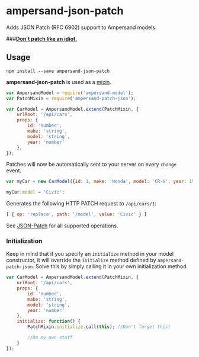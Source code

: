 # ampersand-json-patch
Adds JSON Patch (RFC 6902) support to Ampersand models.

###**[Don't patch like an idiot.](http://williamdurand.fr/2014/02/14/please-do-not-patch-like-an-idiot/)**

## Usage

`npm install --save ampersand-json-patch`

**ampersand-json-patch** is used as a [mixin](https://ampersandjs.com/learn/base-objects-and-mixins#using-and-re-using-mixins).

```javascript
var AmpersandModel = require('ampersand-model');
var PatchMixin = require('ampersand-patch-json');

var CarModel = AmpersandModel.extend(PatchMixin, {
	urlRoot: '/api/cars',
	props: {
		id: 'number',
		make: 'string',
		model: 'string',
		year: 'number'
	},
});

```

Patches will now be automatically sent to your server on every `change` event.

```javascript
var myCar = new CarModel({id: 1, make: 'Honda', model: 'CR-V', year: 1999});

myCar.model = 'Civic';
```

Generates the following HTTP PATCH request to `/api/cars/1`:

```javascript
[ { op: 'replace', path: '/model', value: 'Civic' } ]
```

See [JSON-Patch](https://github.com/Starcounter-Jack/JSON-Patch) for all supported operations.

### Initialization
Keep in mind that if you specify an `initialize` method in your model constructor, it will override the `initialize` method defined by `ampersand-patch-json`. Solve this by simply calling it in your own initialization method.

```javascript
var CarModel = AmpersandModel.extend(PatchMixin, {
	urlRoot: '/api/cars',
	props: {
		id: 'number',
		make: 'string',
		model: 'string',
		year: 'number'
	},
	initialize: function() {
		PatchMixin.initialize.call(this); //Don't forget this!

		//Do my own stuff
	}
});
```